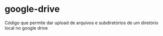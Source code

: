 # google-drive
 Código que permite dar upload de arquivos e subdiretórios de um diretório local no google drive
